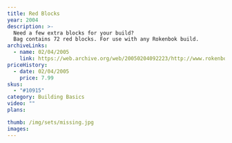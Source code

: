 ```yaml
---
title: Red Blocks
year: 2004
description: >-
  Need a few extra blocks for your build?
  Bag contains 72 red blocks. For use with any Rokenbok build.
archiveLinks:
  - name: 02/04/2005
    link: https://web.archive.org/web/20050204092223/http://www.rokenbok.com/catalog/pd_bb_10915.html
priceHistory:
  - date: 02/04/2005
    price: 7.99
skus:
  - "#10915"
category: Building Basics
video: ""
plans:

thumb: /img/sets/missing.jpg
images:
---
```

